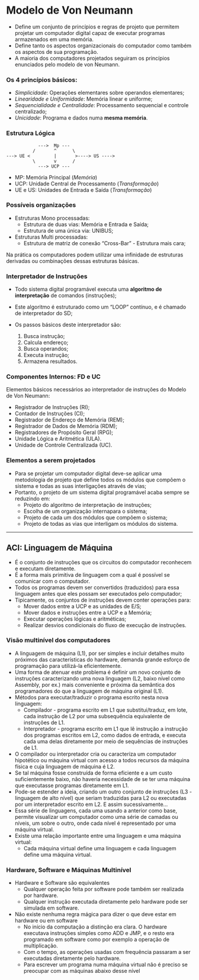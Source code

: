 # Modelo de Von Neumann

- Define um conjunto de princípios e regras de projeto que permitem projetar um computador digital capaz de executar programas armazenados em uma memória.
- Define tanto os aspectos organizacionais do computador como também os aspectos de sua programação.
- A maioria dos computadores projetados seguiram os princípios enunciados pelo modelo de von Neumann.

### Os 4 princípios básicos:

- *Simplicidade*: Operações elementares sobre operandos elementares;
- *Linearidade e Uniformidade*: Memória linear e uniforme;
- *Sequencialidade e Centralidade*: Processamento sequencial e controle centralizado;
- *Unicidade*: Programa e dados numa **mesma memória**.

### Estrutura Lógica

```
	        --->  Mp ---
          /       ^      \
---> UE <         |       >----> US ----> 
          \       v      /
            ---> UCP ---
```

- MP: Memória Principal (*Memória*)
- UCP: Unidade Central de Processamento (*Transformação*)
- UE e US: Unidades de Entrada e Saída (*Transformação*)

### Possíveis organizações

- Estruturas Mono processadas:
  - Estrutura de duas vias: Memória e Entrada e Saída;
  - Estrutura de uma única via: UNIBUS;
- Estruturas Multi processadas:
  - Estrutura de matriz de conexão “Cross-Bar” - Estrutura mais cara;

Na prática os computadores podem utilizar uma infinidade de estruturas derivadas ou combinações dessas estruturas básicas.

### Interpretador de Instruções 

- Todo sistema digital programável executa uma **algoritmo de interpretação** de comandos (instruções);

- Este algoritmo é estruturado como um “LOOP” contínuo, e é chamado de interpretador do SD;

- Os passos básicos deste interpretador são:

  1. Busca instrução;
  2. Calcula endereço;
  3. Busca operandos;
  4. Executa instrução;
  5. Armazena resultados.


### Componentes Internos: FD e UC

Elementos básicos necessários ao interpretador de instruções do Modelo de Von Neumann:

- Registrador de Instruções (RI);
- Contador de Instruções (CI);
- Registrador de Endereço de Memória (REM);
- Registrador de Dados de Memória (RDM);
- Registradores de Propósito Geral (RPG);
- Unidade Lógica e Aritmética (ULA).
- Unidade de Controle Centralizada (UC).

### Elementos a serem projetados

- Para se projetar um computador digital deve-se aplicar uma metodologia de projeto que define todos os módulos que compõem o sistema e todas as suas interligações através de vias;
- Portanto, o projeto de um sistema digital programável acaba sempre se reduzindo em: 
  - Projeto do algoritmo de interpretação de instruções;
  - Escolha de um organização internapara o sistema;
  - Projeto de cada um dos módulos que compõem o sistema;
  - Projeto de todas as vias que interligam os módulos do sistema.

------

## ACI: Linguagem de Máquina

- É o conjunto de instruções que os circuitos do computador reconhecem e executam diretamente.
- É a forma mais primitiva de linguagem com a qual é possível se comunicar com o computador.
- Todos os programas devem ser convertidos (traduzidos) para essa linguagem antes que eles possam ser executados pelo computador;
- Tipicamente, os conjuntos de instruções devem conter operações para:
  - Mover dados entre a UCP e as unidades de E/S;
  - Mover dados e instruções entre a UCP e a Memória;
  - Executar operações lógicas e aritméticas;
  - Realizar desvios condicionais do fluxo de execução de instruções.

### Visão multinível dos computadores

- A linguagem de máquina (L1), por ser simples e incluir detalhes muito próximos das características do hardware, demanda grande esforço de programação para utilizá-la eficientemente.
- Uma forma de atenuar este problema é definir um novo conjunto de instruções caracterizando uma nova linguagem (L2, baixo nível como Assembly, por ex.) mais conveniente e próxima da semântica dos programadores do que a linguagem de máquina original (L1).
- Métodos para executar/traduzir o programa escrito nesta nova linguagem:
  - Compilador - programa escrito em L1 que substitui/traduz, em lote, cada instrução de L2 por uma subsequência  equivalente de instruções de L1.
  - Interpretador - programa escrito em L1 que lê instrução a instrução dos programas escritos em L2, como dados de entrada, e executa cada uma delas diretamente por meio de sequências de instruções de L1.
- O compilador ou interpretador cria ou caracteriza um computador hipotético ou máquina virtual com acesso a todos recursos da máquina física e cuja linguagem de máquina é L2.
- Se tal máquina fosse construída de forma eficiente e a um custo suficientemente baixo, não haveria necessidade de se  ter uma máquina que executasse programas diretamente em L1.
- Pode-se estender a ideia, criando um outro conjunto de instruções (L3 - linguagem de alto nível) que seriam traduzidas para L2 ou executadas por um interpretador escrito em L2. E assim sucessivamente...
- Essa série de linguagens, cada uma usando a anterior como base, permite visualizar um computador como uma série de camadas ou níveis, um sobre o outro, onde cada nível é representado por uma máquina virtual.
- Existe uma relação importante entre uma linguagem e uma máquina virtual:
  - Cada máquina virtual define uma linguagem e cada linguagem define uma máquina virtual.

### Hardware, Software e Máquinas Multinível

- Hardware e Software são equivalentes
  - Qualquer operação feita por software pode também ser realizada por hardware.
  - Qualquer instrução executada diretamente pelo hardware pode ser simulada em software.
- Não existe nenhuma regra mágica para dizer o que deve estar em hardware ou em software
  - No início da computação a distinção era clara. O hardware executava instruções simples como ADD e JMP, e o resto era programado em software como por exemplo a operação de multiplicação.
  - Com o tempo, as operações usadas com frequência passaram a ser executadas diretamente pelo hardware.
  - Para escrever um programa numa máquina virtual não é preciso se preocupar com as máquinas abaixo desse nível



